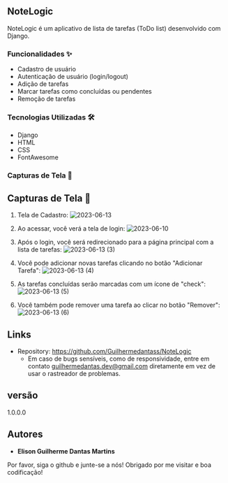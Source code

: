 ## NoteLogic

NoteLogic é um aplicativo de lista de tarefas (ToDo list) desenvolvido com Django.

### Funcionalidades ✨

- Cadastro de usuário
- Autenticação de usuário (login/logout)
- Adição de tarefas
- Marcar tarefas como concluídas ou pendentes
- Remoção de tarefas

### Tecnologias Utilizadas 🛠️

- Django
- HTML
- CSS
- FontAwesome

### Capturas de Tela 📸

## Capturas de Tela 📸

1. Tela de Cadastro:
   ![2023-06-13](https://github.com/Guilhermedantass/NoteLogic/assets/68871776/11173fdc-be69-4bfe-959b-024431832b21)

2. Ao acessar, você verá a tela de login:
  ![2023-06-10](https://github.com/Guilhermedantass/NoteLogic/assets/68871776/1b7e6957-0c42-45b7-b8c8-d597d5a0ea5e)


3. Após o login, você será redirecionado para a página principal com a lista de tarefas:
   ![2023-06-13 (3)](https://github.com/Guilhermedantass/NoteLogic/assets/68871776/3184bde2-e90e-4214-a89a-b02e804e41f4)

4. Você pode adicionar novas tarefas clicando no botão "Adicionar Tarefa":
   ![2023-06-13 (4)](https://github.com/Guilhermedantass/NoteLogic/assets/68871776/3f46c8da-cd46-4239-b0d7-6ea3a310798e)

5. As tarefas concluídas serão marcadas com um ícone de "check":
   ![2023-06-13 (5)](https://github.com/Guilhermedantass/NoteLogic/assets/68871776/a3f55778-ff11-4b1e-ba96-c93961f2bcb8)

6. Você também pode remover uma tarefa ao clicar no botão "Remover":
  ![2023-06-13 (6)](https://github.com/Guilhermedantass/NoteLogic/assets/68871776/36012c44-bf51-42bc-9059-5b7bf48ccb71)

   
 ## Links
  - Repository: https://github.com/Guilhermedantass/NoteLogic
    - Em caso de bugs sensíveis, como de responsividade, entre em contato
      guilhermedantas.dev@gmail.com diretamente em vez de usar o rastreador de problemas.

  ## versão

  1.0.0.0


  ## Autores

  * **Elison Guilherme Dantas Martins** 

 Por favor, siga o github e junte-se a nós!
  Obrigado por me visitar e boa codificação!
